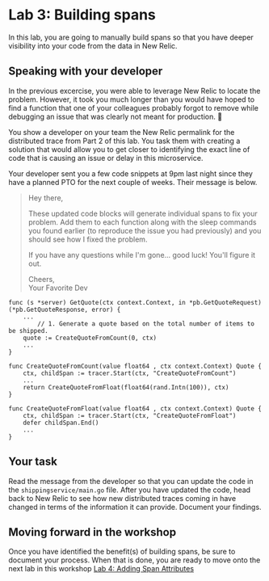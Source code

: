 # Lab 3: Building spans

In this lab, you are going to manually build spans so that you have deeper visibility into your code from the data in New Relic.

## Speaking with your developer
In the previous excercise, you were able to leverage New Relic to locate the problem. However, it took you much longer than you would have hoped to find a function that one of your colleagues probably forgot to remove while debugging an issue that was clearly not meant for production. :facepalm: 

You show a developer on your team the New Relic permalink for the distributed trace from Part 2 of this lab. You task them with creating a solution that would allow you to get closer to identifying the exact line of code that is causing an issue or delay in this microservice. 

Your developer sent you a few code snippets at 9pm last night since they have a planned PTO for the next couple of weeks. Their message is below.


> Hey there,  
> 
> These updated code blocks will generate individual spans to fix your problem. Add them to each function along with the sleep commands you found earlier (to reproduce the issue you had previously) and you should see how I fixed the problem.
> 
> If you have any questions while I'm gone... good luck! You'll figure it out.
> 
> Cheers,  
> Your Favorite Dev


```
func (s *server) GetQuote(ctx context.Context, in *pb.GetQuoteRequest) (*pb.GetQuoteResponse, error) {
	...	
		// 1. Generate a quote based on the total number of items to be shipped.
	quote := CreateQuoteFromCount(0, ctx)
	...
}
```


```
func CreateQuoteFromCount(value float64 , ctx context.Context) Quote {
	ctx, childSpan := tracer.Start(ctx, "CreateQuoteFromCount")
	...
	return CreateQuoteFromFloat(float64(rand.Intn(100)), ctx)
}
```

```
func CreateQuoteFromFloat(value float64 , ctx context.Context) Quote {
	ctx, childSpan := tracer.Start(ctx, "CreateQuoteFromFloat")
	defer childSpan.End()
	...
}
```

## Your task
Read the message from the developer so that you can update the code in the `shippingservice/main.go` file. After you have updated the code, head back to New Relic to see how new distributed traces coming in have changed in terms of the information it can provide. Document your findings.

## Moving forward in the workshop
Once you have identified the benefit(s) of building spans, be sure to document your process. When that is done, you are ready to move onto the next lab in this workshop [Lab 4: Adding Span Attributes](lab_4-Span-Attributes.md) 
